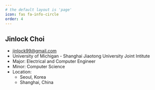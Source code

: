 ```yaml
---
# the default layout is 'page'
icon: fas fa-info-circle
order: 4
---
```


## Jinlock Choi
- jinlock99@gmail.com
- University of Michigan - Shanghai Jiaotong University Joint Intitute
- Major: Electrical and Computer Engineer
- Minor: Computer Science
- Location:
    - Seoul, Korea
    - Shanghai, China
